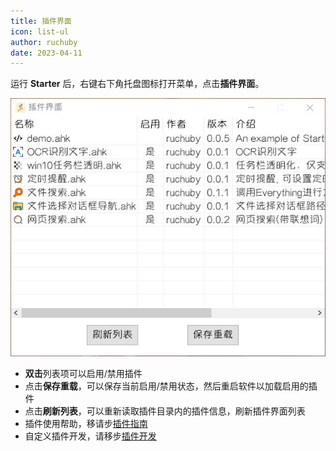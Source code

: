 ```yaml
---
title: 插件界面
icon: list-ul
author: ruchuby
date: 2023-04-11
---
```


运行 **Starter** 后，右键右下角托盘图标打开菜单，点击**插件界面**。

![插件界面](../../images/plugin-2.jpg)

- **双击**列表项可以启用/禁用插件
- 点击**保存重载**，可以保存当前启用/禁用状态，然后重启软件以加载启用的插件
- 点击**刷新列表**，可以重新读取插件目录内的插件信息，刷新插件界面列表
- 插件使用帮助，移请步[插件指南](../../plugin/)
- 自定义插件开发，请移步[插件开发](../../dev/)